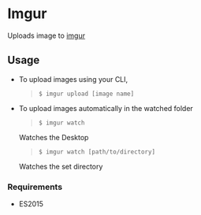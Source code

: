 # Imgur

Uploads image to [imgur](http://imgur.com)

## Usage

- To upload images using your CLI,
	>`$ imgur upload [image name]`

- To upload images automatically in the watched folder
	>`$ imgur watch`

	Watches the Desktop

	>`$ imgur watch [path/to/directory]`

	Watches the set directory

### Requirements

* ES2015
